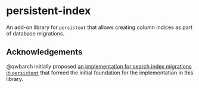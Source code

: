 # persistent-index

An add-on library for `persistent` that allows creating column indices as part of database migrations.

## Acknowledgements

@qwbarch initially proposed [an implementation for search index migrations in `persistent`](https://github.com/yesodweb/persistent/pull/1352) that formed the initial foundation for the implementation in this library.
